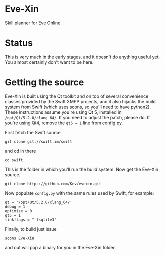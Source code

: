 Eve-Xin
=======

Skill planner for Eve Online

Status
======
This is very much in the early stages, and it doesn't do anything useful yet. You almost certainly don't want to be here.

Getting the source
==================

Eve-Xin is built using the Qt toolkit and on top of several convenience classes provided by the Swift XMPP projects, and it also hijacks the build system from Swift (which uses scons, so you'll need to have python2). These instructions assume you're using Qt 5, installed in `/opt/Qt/5.2.0/clang_64/`. If you need to adjust the patch, please do. If you're using Qt4, remove the `qt5 = 1` line from config.py.

First fetch the Swift source
```
git clone git://swift.im/swift
```
and cd in there
```
cd swift
```
This is the folder in which you'll run the build system.
Now get the Eve-Xin source.
```
git clone https://github.com/Kev/evexin.git
```
Now populate `config.py` with the same rules used by Swift, for example:
```
qt = '/opt/Qt/5.2.0/clang_64/'
debug = 1
optimize = 0
qt5 = 1
linkflags = "-lsqlite3"
```
Finally, to build just issue
```
scons Eve-Xin
```
and out will pop a binary for you in the Eve-Xin folder.
